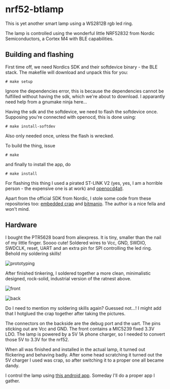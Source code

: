 # nrf52-btlamp
This is yet another smart lamp using a WS2812B rgb led ring.

The lamp is controlled using the wonderful little NRF52832 from Nordic Semiconductors, a Cortex M4 with BLE capabilities.

## Building and flashing
First time off, we need Nordics SDK and their softdevice binary - the BLE stack. The makefile will download and unpack this for you:

`# make setup`

Ignore the dependencies error, this is because the dependencies cannot be fulfilled without having the sdk, which we're about to download. I apparantly need help from a gnumake ninja here...

Having the sdk and the softdevice, we need to flash the softdevice once. Supposing you're connected with openocd, this is done using:

`# make install-softdev`

Also only needed once, unless the flash is wrecked.

To build the thing, issue 

`# make`

and finally to install the app, do

`# make install`

For flashing this thing I used a pirated ST-LINK V2 (yes, yes, I am a horrible person - the expensive one is at work) and [openocd4all](https://github.com/fredrikhederstierna/openocd4all).

Apart from the official SDK from Nordic, I stole some code from these repositories too: [embedded crap](https://github.com/pellepl/generic_embedded) and [bitmanio](https://github.com/pellepl/bitmanio). The author is a nice fella and won't mind.

## Hardware

I bought the PTR5628 board from aliexpress. It is tiny, smaller than the nail of my little finger. Soooo cute! Soldered wires to Vcc, GND, SWDIO, SWDCLK, reset, UART and an extra pin for SPI controlling the led ring. Behold my soldering skills!

![prototyping](https://raw.githubusercontent.com/pellepl/nrf52-btlamp/master/doc/prototyping.jpg)

After finished tinkering, I soldered together a more clean, minimalistic designed, rock-solid, industrial version of the ratnest above.

![front](https://raw.githubusercontent.com/pellepl/nrf52-btlamp/master/doc/front.jpg)

![back](https://raw.githubusercontent.com/pellepl/nrf52-btlamp/master/doc/back.jpg)

Do I need to mention my soldering skills again? Guessed not...! I might add that I hotglued the crap together after taking the pictures.

The connectors on the backside are the debug port and the uart. The pins sticking out are Vcc and GND. The front contains a MIC5239 fixed 3.3V LDO. The lamp is powered by a 5V 1A phone charger, so I needed to convert those 5V to 3.3V for the nrf52.

When all was finished and installed in the actual lamp, it turned out flickering and behaving badly. After some head scratching it turned out the 5V charger I used was crap, so after switching it to a proper one all became dandy.

I control the lamp using [this android app](https://github.com/NordicSemiconductor/Android-nRF-UART). Someday I'll do a proper app I gather.




